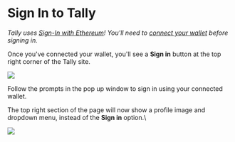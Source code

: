 # Sign In to Tally

_Tally uses_ [_Sign-In with Ethereum_](https://login.xyz/)_! You'll need to_ [_connect your wallet_](https://help.tally.xyz/article/7-connect-your-wallet) _before signing in._

Once you've connected your wallet, you'll see a **Sign in** button at the top right corner of the Tally site.

![](https://p63.tr2.n0.cdn.getcloudapp.com/items/mXuxeQgY/c82b6a11-2181-414b-8695-2f83bf4df786.jpg?v=91e7bdab95a0ac9e019efb6dcbc3bcb4)

Follow the prompts in the pop up window to sign in using your connected wallet.

The top right section of the page will now show a profile image and dropdown menu, instead of the **Sign in** option.\


![](https://p63.tr2.n0.cdn.getcloudapp.com/items/bLuBELqQ/7cb9bc58-1b96-4054-9ac7-3195379a16ea.jpg?v=a9b393a85e93ccdd5e1976a436772e88)
